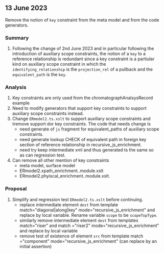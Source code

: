 

## 13 June 2023
Remove the notion of `key` constraint from the meta model and from the code generators. 

### Summary
1. Following the change of 2nd June 2023 and in particular following the introduction of auxiliary scope constraints, 
the notion of a `key` to a reference relationship is redundant since a key constraint is a partiular kind on 
auxiliary scope constraint in which the 
`identifying_relationship` is the `projection_rel` of a pullback and the `equivalent_path` is the `key`.

### Analysis
1. Key constraints are only used from the chromatographAnalsysRecord example
2. Need to modify generators that support key constraints to support auxiliary scope constraints instead. 
3. Change `ERmodel2.ts.xslt` to support auxiliary scope constraints and tremove support dor key constraints.
   The code that needs change is 
   - need generate of `js` fragment for equivalent_paths of auxiliary scope constraints.
   - need generate lookup CHECK of equivalent path in foreign key section of reference relationship in recursive_js_enrichment.
   - need try keep  intermediate xml and thus generated ts the same so as can regression test.
4. Can  remove all other mention of key constraints
   - meta model, surface model
   - ERmodel2.xpath_enrichment..module.xslt
   - ERmodel2.phyiscal_enrichment..module.xslt.

### Proposal
1. Simplify and regression test `ERmodel2.ts.xslt` before continuing.
   - replace intermediate element `dest` from template match="diagonal|along|key" mode="recursive_js_enrichment"
     and replace by local variable. Rename variable `scope` to be `scopeTopType`. 
   - similarly remove intermediate element `dest` from templates match="riser" and match ="riser2" mode="recursive_js_enrichment"
      and replace by local variable 
   - remove test of existence of element `src` from template match ="component" mode="recursive_js_enrichment"
      (can replace by an initial assertion)


